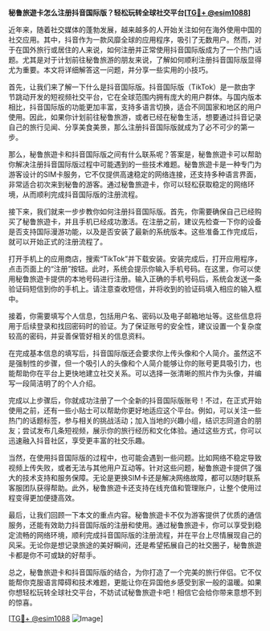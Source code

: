**秘鲁旅遊卡怎么注册抖音国际版？轻松玩转全球社交平台[[TG💪+ @esim1088](https://t.me/s/esim1088)]**

近年来，随着社交媒体的蓬勃发展，越来越多的人开始关注如何在海外使用中国的社交应用。其中，抖音作为一款风靡全球的应用程序，吸引了无数用户。然而，对于在国外旅行或居住的人来说，如何注册并正常使用抖音国际版成为了一个热门话题。尤其是对于计划前往秘鲁旅游的朋友来说，了解如何顺利注册抖音国际版显得尤为重要。本文将详细解答这一问题，并分享一些实用的小技巧。

首先，让我们来了解一下什么是抖音国际版。抖音国际版（TikTok）是一款由字节跳动开发的短视频社交平台，它在全球范围内拥有庞大的用户群体。与国内版本相比，抖音国际版的功能更加丰富，支持多语言切换，适合不同国家和地区的用户使用。因此，如果你计划前往秘鲁旅游，或者已经在秘鲁生活，想要通过抖音记录自己的旅行见闻、分享美食美景，那么注册抖音国际版就成为了必不可少的第一步。

那么，秘鲁旅遊卡和抖音国际版之间有什么联系呢？答案是，秘鲁旅遊卡可以帮助你解决注册抖音国际版过程中可能遇到的一些技术难题。秘鲁旅遊卡是一种专门为游客设计的SIM卡服务，它不仅提供高速稳定的网络连接，还支持多种语言界面，非常适合初次来到秘鲁的游客。通过秘鲁旅遊卡，你可以轻松获取稳定的网络环境，从而顺利完成抖音国际版的注册流程。

接下来，我们就来一步步教你如何注册抖音国际版。首先，你需要确保自己已经购买了秘鲁旅遊卡，并且手机已经成功激活。在注册之前，建议先检查一下你的设备是否支持国际漫游功能，以及是否安装了最新的系统版本。这些准备工作完成后，就可以开始正式的注册流程了。

打开手机上的应用商店，搜索“TikTok”并下载安装。安装完成后，打开应用程序，点击页面上的“注册”按钮。此时，系统会提示你输入手机号码。在这里，你可以使用秘鲁旅遊卡提供的本地号码进行注册。输入正确的手机号码后，系统会发送一条验证码短信到你的手机上。请注意查收短信，并将收到的验证码填入相应的输入框中。

接着，你需要填写个人信息，包括用户名、密码以及电子邮箱地址等。这些信息将用于后续登录和找回密码时的验证。为了保证账号的安全性，建议设置一个复杂度较高的密码，并妥善保管好相关的信息资料。

在完成基本信息的填写后，抖音国际版还会要求你上传头像和个人简介。虽然这不是强制性的步骤，但一个吸引人的头像和个人简介能够让你的账号更具吸引力，也能帮助你在平台上更快地建立社交关系。可以选择一张清晰的照片作为头像，并编写一段简洁明了的个人介绍。

完成以上步骤后，你就成功注册了一个全新的抖音国际版账号！不过，在正式开始使用之前，还有一些小贴士可以帮助你更好地适应这个平台。例如，可以关注一些热门的话题标签，参与相关的挑战活动；加入当地的兴趣小组，结识志同道合的朋友；尝试发布几条短视频，展示你的旅行经历和文化体验。通过这些方式，你可以迅速融入抖音社区，享受更丰富的社交乐趣。

当然，在使用抖音国际版的过程中，也可能会遇到一些问题。比如网络不稳定导致视频上传失败，或者无法与其他用户互动等。针对这些问题，秘鲁旅遊卡提供了强大的技术支持和服务保障。无论是更换SIM卡还是解决网络故障，都可以随时联系客服团队获得帮助。此外，秘鲁旅遊卡还支持在线充值和管理账户，让整个使用过程变得更加便捷高效。

最后，让我们回顾一下本文的重点内容。秘鲁旅遊卡不仅为游客提供了优质的通信服务，还能有效助力抖音国际版的注册和使用。通过秘鲁旅遊卡，你可以享受到稳定流畅的网络环境，顺利完成抖音国际版的注册流程，并在平台上尽情展现自己的风采。无论你是想记录旅途的美好瞬间，还是希望拓展自己的社交圈子，秘鲁旅遊卡都是你不可或缺的好帮手。

总之，秘鲁旅遊卡和抖音国际版的结合，为你打造了一个完美的旅行伴侣。它不仅能帮你克服语言障碍和技术难题，更能让你在异国他乡感受到家一般的温暖。如果你想轻松玩转全球社交平台，不妨试试秘鲁旅遊卡吧！相信它会给你带来意想不到的惊喜。

[[TG💪+ @esim1088](https://t.me/s/esim1088) ![Image](https://i.postimg.cc/4NQfJmqS/Snipaste-2025-05-13-00-14-12.png)]